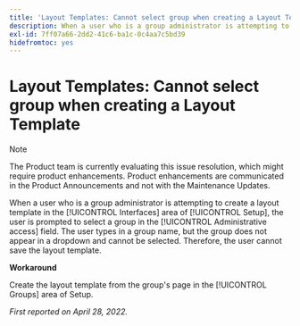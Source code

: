```yaml
---
title: 'Layout Templates: Cannot select group when creating a Layout Template'
description: When a user who is a group administrator is attempting to create a layout template in the [!UICONTROL Interfaces] area of Setup, the user is prompted to select a group in the [!UICONTROL Administrative access] field. The user types in a group name, but the group does not appear in a dropdown and cannot be selected. Therefore, the user cannot save the layout template.
exl-id: 7ff07a66-2dd2-41c6-ba1c-0c4aa7c5bd39
hidefromtoc: yes
---
```

# Layout Templates: Cannot select group when creating a Layout Template

>[!NOTE]
>
>The Product team is currently evaluating this issue resolution, which might require product enhancements. Product enhancements are communicated in the Product Announcements and not with the Maintenance Updates.

When a user who is a group administrator is attempting to create a layout template in the [!UICONTROL Interfaces] area of [!UICONTROL Setup], the user is prompted to select a group in the [!UICONTROL Administrative access] field. The user types in a group name, but the group does not appear in a dropdown and cannot be selected. Therefore, the user cannot save the layout template.

**Workaround**

Create the layout template from the group's page in the [!UICONTROL Groups] area of Setup.

_First reported on April 28, 2022._
